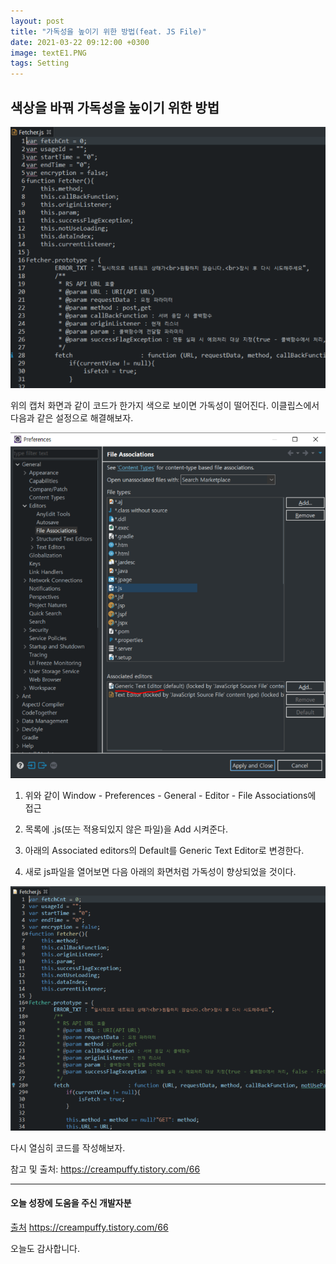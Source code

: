 ```yaml
---
layout: post
title: "가독성을 높이기 위한 방법(feat. JS File)"
date: 2021-03-22 09:12:00 +0300
image: textE1.PNG
tags: Setting
---
```


## 색상을 바꿔 가독성을 높이기 위한 방법

![textE1](../images/textE1.PNG)  

위의 캡처 화면과 같이 코드가 한가지 색으로 보이면 가독성이 떨어진다. 이클립스에서 다음과 같은 설정으로 해결해보자.


![textE2](../images/textE2.PNG)  

1. 위와 같이 Window - Preferences - General - Editor - File Associations에 접근  

2. 목록에 .js(또는 적용되있지 않은 파일)을 Add 시켜준다.  

3. 아래의 Associated editors의 Default를 Generic Text Editor로 변경한다.  

4. 새로 js파일을 열어보면 다음 아래의 화면처럼 가독성이 향상되었을 것이다.  


![textE3](../images/textE3.PNG)  

다시 열심히 코드를 작성해보자.

참고 및 출처: https://creampuffy.tistory.com/66

***

#### 오늘 성장에 도움을 주신 개발자분  

[출처](https://creampuffy.tistory.com/66) https://creampuffy.tistory.com/66    

오늘도 감사합니다.  
